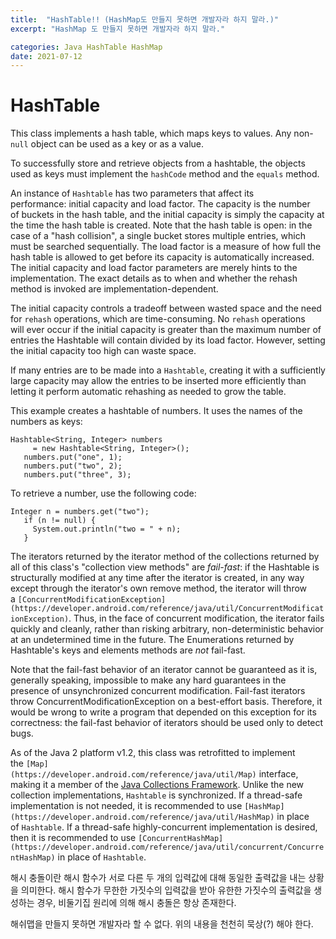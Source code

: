 ```yaml
---
title:  "HashTable!! (HashMap도 만들지 못하면 개발자라 하지 말라.)"
excerpt: "HashMap 도 만들지 못하면 개발자라 하지 말라."

categories: Java HashTable HashMap
date: 2021-07-12
---
```



# HashTable

This class implements a hash table, which maps keys to values. Any non-`null` object can be used as a key or as a value.

To successfully store and retrieve objects from a hashtable, the objects used as keys must implement the `hashCode` method and the `equals` method.

An instance of `Hashtable` has two parameters that affect its performance: initial capacity and load factor. The capacity is the number of buckets in the hash table, and the initial capacity is simply the capacity at the time the hash table is created. Note that the hash table is open: in the case of a "hash collision", a single bucket stores multiple entries, which must be searched sequentially. The load factor is a measure of how full the hash table is allowed to get before its capacity is automatically increased. The initial capacity and load factor parameters are merely hints to the implementation. The exact details as to when and whether the rehash method is invoked are implementation-dependent.

 

The initial capacity controls a tradeoff between wasted space and the need for `rehash` operations, which are time-consuming. No `rehash` operations will ever occur if the initial capacity is greater than the maximum number of entries the Hashtable will contain divided by its load factor. However, setting the initial capacity too high can waste space.

If many entries are to be made into a `Hashtable`, creating it with a sufficiently large capacity may allow the entries to be inserted more efficiently than letting it perform automatic rehashing as needed to grow the table.

This example creates a hashtable of numbers. It uses the names of the numbers as keys:

```
Hashtable<String, Integer> numbers
     = new Hashtable<String, Integer>();
   numbers.put("one", 1);
   numbers.put("two", 2);
   numbers.put("three", 3);
```

To retrieve a number, use the following code:

```
Integer n = numbers.get("two");
   if (n != null) {
     System.out.println("two = " + n);
   }
```

The iterators returned by the iterator method of the collections returned by all of this class's "collection view methods" are *fail-fast*: if the Hashtable is structurally modified at any time after the iterator is created, in any way except through the iterator's own remove method, the iterator will throw a `[ConcurrentModificationException](https://developer.android.com/reference/java/util/ConcurrentModificationException)`. Thus, in the face of concurrent modification, the iterator fails quickly and cleanly, rather than risking arbitrary, non-deterministic behavior at an undetermined time in the future. The Enumerations returned by Hashtable's keys and elements methods are *not* fail-fast.

Note that the fail-fast behavior of an iterator cannot be guaranteed as it is, generally speaking, impossible to make any hard guarantees in the presence of unsynchronized concurrent modification. Fail-fast iterators throw ConcurrentModificationException on a best-effort basis. Therefore, it would be wrong to write a program that depended on this exception for its correctness: the fail-fast behavior of iterators should be used only to detect bugs.

As of the Java 2 platform v1.2, this class was retrofitted to implement the `[Map](https://developer.android.com/reference/java/util/Map)` interface, making it a member of the [Java Collections Framework](https://../technotes/guides/collections/index.html). Unlike the new collection implementations, `Hashtable` is synchronized. If a thread-safe implementation is not needed, it is recommended to use `[HashMap](https://developer.android.com/reference/java/util/HashMap)` in place of `Hashtable`. If a thread-safe highly-concurrent implementation is desired, then it is recommended to use `[ConcurrentHashMap](https://developer.android.com/reference/java/util/concurrent/ConcurrentHashMap)` in place of `Hashtable`.

해시 충돌이란 해시 함수가 서로 다른 두 개의 입력값에 대해 동일한 출력값을 내는 상황을 의미한다. 해시 함수가 무한한 가짓수의 입력값을 받아 유한한 가짓수의 출력값을 생성하는 경우, 비둘기집 원리에 의해 해시 충돌은 항상 존재한다.

해쉬맵을 만들지 못하면 개발자라 할 수 없다. 위의 내용을 천천히 묵상(?) 해야 한다.
